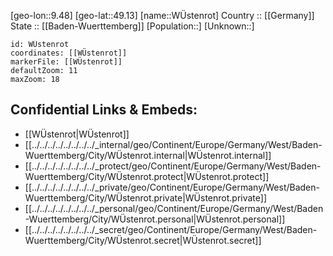 ﻿---
location: [49.13,9.48] 
mapzoom: [7,12] 
mapmarker: city 
type: City
tags:
- geo/City


SpocWebEntityId: 35736
isDeleted: false
confidential: public

---
[geo-lon::9.48] 
[geo-lat::49.13] 
[name::WÜstenrot] 
Country :: [[Germany]]  
State :: [[Baden-Wuerttemberg]] 
[Population::] 
[Unknown::] 


```leaflet
id: WÜstenrot
coordinates: [[WÜstenrot]] 
markerFile: [[WÜstenrot]] 
defaultZoom: 11 
maxZoom: 18
```


## Confidential Links & Embeds: 
- [[WÜstenrot|WÜstenrot]]  
- [[../../../../../../../../_internal/geo/Continent/Europe/Germany/West/Baden-Wuerttemberg/City/WÜstenrot.internal|WÜstenrot.internal]] 
- [[../../../../../../../../_protect/geo/Continent/Europe/Germany/West/Baden-Wuerttemberg/City/WÜstenrot.protect|WÜstenrot.protect]] 
- [[../../../../../../../../_private/geo/Continent/Europe/Germany/West/Baden-Wuerttemberg/City/WÜstenrot.private|WÜstenrot.private]] 
- [[../../../../../../../../_personal/geo/Continent/Europe/Germany/West/Baden-Wuerttemberg/City/WÜstenrot.personal|WÜstenrot.personal]] 
- [[../../../../../../../../_secret/geo/Continent/Europe/Germany/West/Baden-Wuerttemberg/City/WÜstenrot.secret|WÜstenrot.secret]] 
